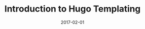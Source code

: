 ---
title: Introduction to Hugo Templating
linktitle:
description: Description of the template section and its contents.
date: 2017-02-01
publishdate: 2017-02-01
lastmod: 2017-02-01
weight:
tags: []
draft: false
slug:
aliases:
notes:
---